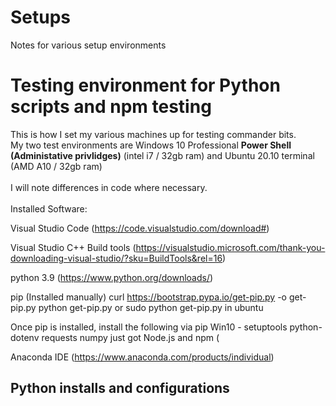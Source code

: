 # Setups
Notes for various setup environments 

# Testing environment for Python scripts and npm testing
This is how I set my various machines up for testing commander bits.  <br>
My two test environments are Windows 10 Professional <b>Power Shell (Administative privlidges)</b> (intel i7 / 32gb ram) and Ubuntu 20.10 terminal (AMD A10 / 32gb ram) <br>
<br>
I will note differences in code where necessary.  
<br>
Installed Software:

Visual Studio Code (https://code.visualstudio.com/download#)

Visual Studio C++ Build tools (https://visualstudio.microsoft.com/thank-you-downloading-visual-studio/?sku=BuildTools&rel=16)

python 3.9 (https://www.python.org/downloads/)

pip (Installed manually)
  curl https://bootstrap.pypa.io/get-pip.py -o get-pip.py
  python get-pip.py or sudo python get-pip.py in ubuntu 

Once pip is installed, install the following via pip
  Win10 - setuptools python-dotenv requests numpy
  just got 
Node.js and npm (

Anaconda IDE (https://www.anaconda.com/products/individual)


## Python installs and configurations
